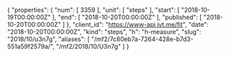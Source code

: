 {
  "properties": {
    "num": [
      3359
    ],
    "unit": [
      "steps"
    ],
    "start": [
      "2018-10-19T00:00:00Z"
    ],
    "end": [
      "2018-10-20T00:00:00Z"
    ],
    "published": [
      "2018-10-20T00:00:00Z"
    ]
  },
  "client_id": "https://www-api.jvt.me/fit",
  "date": "2018-10-20T00:00:00Z",
  "kind": "steps",
  "h": "h-measure",
  "slug": "2018/10/u3n7g",
  "aliases": [
    "/mf2/7c80eb7a-7264-428e-b7d3-551a59f2579a/",
    "/mf2/2018/10/U3n7g"
  ]
}
